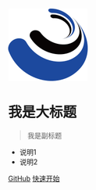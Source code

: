 ![logo](imgs/logo.ico)

# 我是大标题

> 我是副标题

- 说明1
- 说明2

[GitHub](https://github.com/sxfad/react-admin)
[快速开始](#简介)
